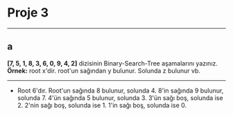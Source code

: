 # Proje 3
***

## a

**[7, 5, 1, 8, 3, 6, 0, 9, 4, 2]** dizisinin Binary-Search-Tree aşamalarını yazınız.
**Örnek:** root x'dir. root'un sağından y bulunur. Solunda z bulunur vb.

***

* Root 6'dır. 
Root'un sağında 8 bulunur, solunda 4.
8'in sağında 9 bulunur, solunda 7.
4'ün sağında 5 bulunur, solunda 3.
3'ün sağı boş, solunda ise 2.
2'nin sağı boş, solunda ise 1.
1'in sağı boş, solunda ise 0. 
